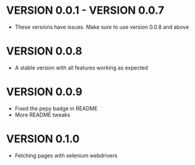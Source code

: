 
# VERSION 0.0.1 - VERSION 0.0.7
 
- These versions have issues. Make sure to use version 0.0.8 and above


# VERSION 0.0.8

- A stable version with all features working as expected


# VERSION 0.0.9

- Fixed the pepy badge in README
- More README tweaks

# VERSION 0.1.0

- Fetching pages with selenium webdrivers 

